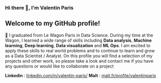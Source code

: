 ### Hi there 👋, I'm Valentin Paris

## Welcome to my GitHub profile!

🔭 I graduated from Le Wagon Paris in Data Science. During my time at the Wagon, I learned a wide range of skills including **Data analysis**, **Machine learning**, **Deep learning**, **Data visualization** and **ML Ops**. I am excited to apply these skills to real world problems and to continue to learn and grow as a Data Scientist / Analyst. On this profile you will find a selection of my projects and other work, so please take a look and contact me if you have any questions or would like to collaborate on a project

**Linkedin** : [linkedin.com/in/valentin-paris/](https://www.linkedin.com/in/valentin-paris/)
**Malt** : [malt.fr/profile/valentinparis](https://www.malt.fr/profile/valentinparis)
